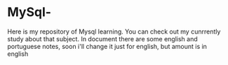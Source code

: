 # MySql-
Here is my repository of Mysql learning. You can check out my cunrrently study about that subject. In document there are some english and portuguese notes, soon i'll change it just for english, but amount is in english
